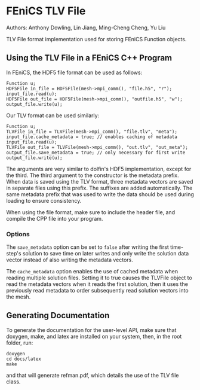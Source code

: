 # FEniCS TLV File

Authors: Anthony Dowling, Lin Jiang, Ming-Cheng Cheng, Yu Liu

TLV File format implementation used for storing FEniCS Function objects.

## Using the TLV File in a FEniCS C++ Program

In FEniCS, the HDF5 file format can be used as follows:

```
Function u;
HDF5File in_file = HDF5File(mesh->mpi_comm(), "file.h5", "r");
input_file.read(u);
HDF5File out_file = HDF5File(mesh->mpi_comm(), "outfile.h5", "w");
output_file.write(u);
```

Our TLV format can be used similarly:

```
Function u;
TLVFile in_file = TLVFile(mesh->mpi_comm(), "file.tlv", "meta");
input_file.cache_metadata = true; // enables caching of metadata
input_file.read(u);
TLVFile out_file = TLVFile(mesh->mpi_comm(), "out.tlv", "out_meta");
output_file.save_metadata = true; // only necessary for first write
output_file.write(u);
```

The arguments are very similar to dolfin's HDF5
implementation, except for the third.  The third argument to
the constructor is the metadata prefix. When data is saved
using the TLV format, three metadata vectors are saved in
separate files using this prefix. The suffixes are added
automatically. The same metadata prefix that was used to
write the data should be used during loading to ensure
consistency.

When using the file format, make sure to include the header
file, and compile the CPP file into your program.

### Options

The `save_metadata` option can be set to `false` after
writing the first time-step's solution to save time on later
writes and only write the solution data vector instead of
also writing the metadata vectors.

The `cache_metadata` option enables the use of cached
metadata when reading multiple solution files. Setting it to
true causes the TLVFile object to read the metadata vectors
when it reads the first solution, then it uses the
previously read metadata to order subsequently read solution
vectors into the mesh.

## Generating Documentation

To generate the documentation for the user-level API, make
sure that doxygen, make, and latex are installed on your
system, then, in the root folder, run:

```
doxygen
cd docs/latex
make
```

and that will generate refman.pdf, which details the use of
the TLV file class.
